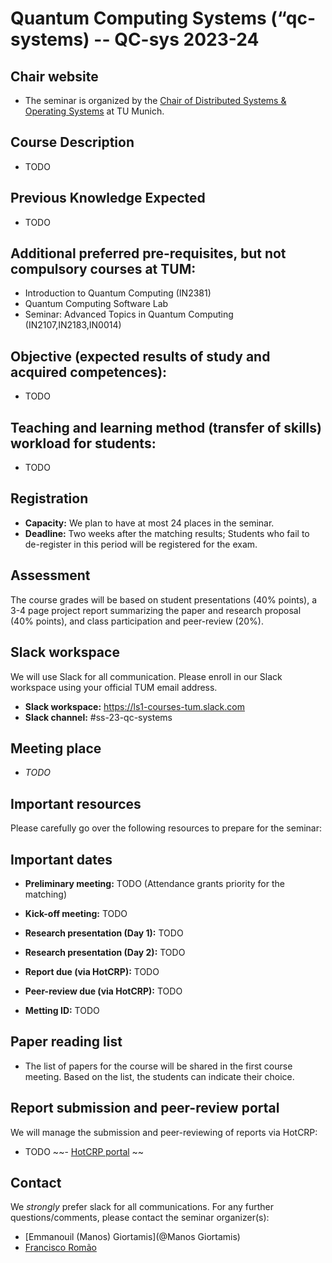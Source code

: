 # Quantum Computing Systems (“qc-systems) -- QC-sys 2023-24

## Chair website

- The seminar is organized by the [Chair of Distributed Systems & Operating Systems](https://dse.in.tum.de/) at TU Munich.


## Course Description

- TODO


## Previous Knowledge Expected

- TODO


## Additional preferred pre-requisites, but not compulsory courses at TUM:

- Introduction to Quantum Computing (IN2381)
- Quantum Computing Software Lab
- Seminar: Advanced Topics in Quantum Computing (IN2107,IN2183,IN0014) 


## Objective (expected results of study and acquired competences):

- TODO


## Teaching and learning method (transfer of skills) workload for students:

- TODO


## Registration

- **Capacity:** We plan to have at most 24 places in the seminar.
- **Deadline:** Two weeks after the matching results; Students who fail to de-register in this period will be registered for the exam.


## Assessment

The course grades will be based on student presentations (40% points), a 3-4 page project report summarizing the paper and research proposal (40% points), and class participation and peer-review (20%).


## Slack workspace

We will use Slack for all communication. Please enroll in our Slack workspace using your official TUM email address.

- **Slack workspace:** https://ls1-courses-tum.slack.com
- **Slack channel:** #ss-23-qc-systems


## Meeting place

- *TODO*


## Important resources

Please carefully go over the following resources to prepare for the seminar:

## Important dates

- **Preliminary meeting:** TODO (Attendance grants priority for the matching)

- **Kick-off meeting:** TODO

- **Research presentation (Day 1):** TODO

- **Research presentation (Day 2):** TODO

- **Report due (via HotCRP):** TODO

- **Peer-review due (via HotCRP):** TODO

- **Metting ID:** TODO


## Paper reading list

- The list of papers for the course will be shared in the first course meeting. Based on the list, the students can indicate their choice.  


## Report submission and peer-review portal

We will manage the submission and peer-reviewing of reports via HotCRP:

- TODO
~~- [HotCRP portal](https://tum-ss2021.hotcrp.com/) ~~


## Contact

We *strongly* prefer slack for all communications. For any further questions/comments, please contact the seminar organizer(s):

- [Emmanouil (Manos) Giortamis](@Manos Giortamis)
- [Francisco Romão](@Francisco)
